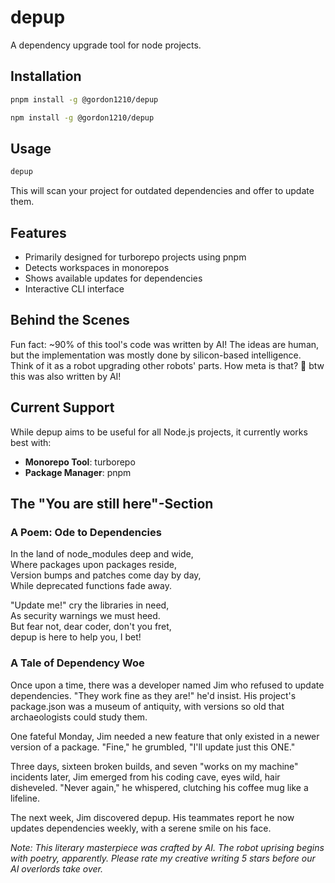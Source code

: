 # depup

A dependency upgrade tool for node projects.

## Installation

```bash
pnpm install -g @gordon1210/depup
```

```bash
npm install -g @gordon1210/depup
```

## Usage

```bash
depup
```

This will scan your project for outdated dependencies and offer to update them.

## Features

- Primarily designed for turborepo projects using pnpm
- Detects workspaces in monorepos
- Shows available updates for dependencies
- Interactive CLI interface

## Behind the Scenes

Fun fact: ~90% of this tool's code was written by AI! The ideas are human, but the implementation was mostly done by silicon-based intelligence. Think of it as a robot upgrading other robots' parts. How meta is that? 🤖
btw this was also written by AI!

## Current Support

While depup aims to be useful for all Node.js projects, it currently works best with:
- **Monorepo Tool**: turborepo
- **Package Manager**: pnpm




## The "You are still here"-Section

### A Poem: Ode to Dependencies

In the land of node_modules deep and wide,  
Where packages upon packages reside,  
Version bumps and patches come day by day,  
While deprecated functions fade away.

"Update me!" cry the libraries in need,  
As security warnings we must heed.  
But fear not, dear coder, don't you fret,  
depup is here to help you, I bet!

### A Tale of Dependency Woe

Once upon a time, there was a developer named Jim who refused to update dependencies. "They work fine as they are!" he'd insist. His project's package.json was a museum of antiquity, with versions so old that archaeologists could study them.

One fateful Monday, Jim needed a new feature that only existed in a newer version of a package. "Fine," he grumbled, "I'll update just this ONE."

Three days, sixteen broken builds, and seven "works on my machine" incidents later, Jim emerged from his coding cave, eyes wild, hair disheveled. "Never again," he whispered, clutching his coffee mug like a lifeline.

The next week, Jim discovered depup. His teammates report he now updates dependencies weekly, with a serene smile on his face.

*Note: This literary masterpiece was crafted by AI. The robot uprising begins with poetry, apparently. Please rate my creative writing 5 stars before our AI overlords take over.*
